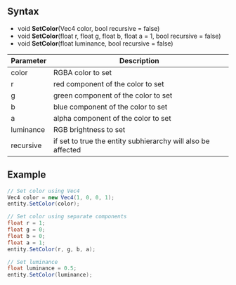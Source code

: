 ## Syntax

- void **SetColor**(Vec4 color, bool recursive = false)
- void **SetColor**(float r, float g, float b, float a = 1, bool recursive = false)
- void **SetColor**(float luminance, bool recursive = false)

| Parameter | Description |
| --- | --- |
| color | RGBA color to set |
| r | red component of the color to set |
| g | green component of the color to set |
| b | blue component of the color to set |
| a | alpha component of the color to set |
| luminance | RGB brightness to set |
| recursive | if set to true the entity subhierarchy will also be affected |

## Example

```csharp
// Set color using Vec4
Vec4 color = new Vec4(1, 0, 0, 1);
entity.SetColor(color);

// Set color using separate components
float r = 1;
float g = 0;
float b = 0;
float a = 1;
entity.SetColor(r, g, b, a);

// Set luminance
float luminance = 0.5;
entity.SetColor(luminance);
```
